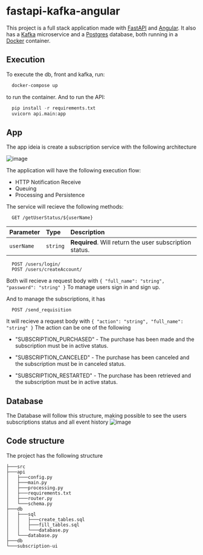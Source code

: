 # fastapi-kafka-angular

This project is a full stack application made with [FastAPI](https://fastapi.tiangolo.com) and [Angular](https://angular.io). It also has a [Kafka](https://kafka.apache.org) microservice and a [Postgres](https://www.postgresql.org) database, both running in a [Docker](https://www.docker.com) container.

## Execution

To execute the db, front and kafka, run:
```bash
  docker-compose up
```
to run the container. 
And to run the API:
```python
  pip install -r requirements.txt
  uvicorn api.main:app
```
## App

The app ideia is create a subscription service with the following architecture

![image](https://user-images.githubusercontent.com/89843505/215002843-ec3657e9-5030-44f2-a231-5234c3afef1d.png)

The application will have the following execution flow:

- HTTP Notification Receive 
- Queuing
- Processing and Persistence

The service will recieve the following methods:
```http
  GET /getUserStatus/${userName}
```

| Parameter  | Type     | Description                                   |
| :---------- | :--------- | :------------------------------------------ |
| `userName`      | `string` | **Required**. Will return the user subscription status.|

```http
  POST /users/login/
  POST /users/createAccount/
```
Both will recieve a request body with
`
{
  "full_name": "string",
  "password": "string"
}
`
To manage users sign in and sign up.

And to manage the subscriptions, it has
```http
  POST /send_requisition
```
It will recieve a request body with
`
{
  "action": "string",
  "full_name": "string"
}
`
The action can be one of the following
-  "SUBSCRIPTION_PURCHASED" - The purchase has been made and the subscription must be in active status.

-  "SUBSCRIPTION_CANCELED" - The purchase has been canceled and the subscription must be in canceled status.

-  "SUBSCRIPTION_RESTARTED" - The purchase has been retrieved and the subscription must be in active status.

## Database
The Database will follow this structure, making possible to see the users subscriptions status and all event history
![image](https://user-images.githubusercontent.com/89843505/215003662-93638c7d-f115-46c9-9ce3-30481079eab8.png)

## Code structure
The project has the following structure
```
├───src
├───api
│   ├───config.py
│   ├───main.py
│   ├───processing.py
│   ├───requirements.txt
│   ├───router.py
│   └───schema.py
├───db
│   ├───sql
│   │   ├───create_tables.sql
│   │   ├───fill_tables.sql
│   │   └───database.py
│   └───database.py
├───db
└───subscription-ui
```
